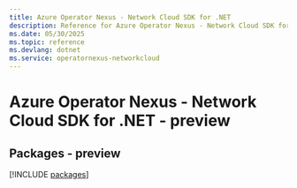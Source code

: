```yaml
---
title: Azure Operator Nexus - Network Cloud SDK for .NET
description: Reference for Azure Operator Nexus - Network Cloud SDK for .NET
ms.date: 05/30/2025
ms.topic: reference
ms.devlang: dotnet
ms.service: operatornexus-networkcloud
---
```

# Azure Operator Nexus - Network Cloud SDK for .NET - preview
## Packages - preview
[!INCLUDE [packages](operator-nexus---network-cloud-index.md)]